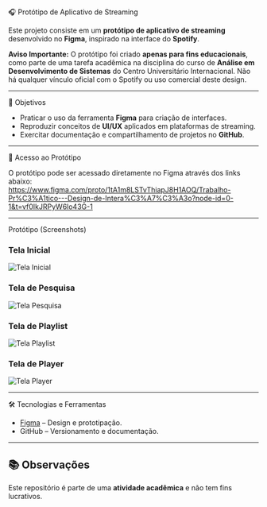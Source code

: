 🎧 Protótipo de Aplicativo de Streaming

Este projeto consiste em um **protótipo de aplicativo de streaming** desenvolvido no **Figma**, inspirado na interface do **Spotify**.  

**Aviso Importante:** O protótipo foi criado **apenas para fins educacionais**, como parte de uma tarefa acadêmica na disciplina do curso de **Análise em Desenvolvimento de Sistemas** do Centro Universitário Internacional. Não há qualquer vínculo oficial com o Spotify ou uso comercial deste design.

---

 📌 Objetivos
- Praticar o uso da ferramenta **Figma** para criação de interfaces.  
- Reproduzir conceitos de **UI/UX** aplicados em plataformas de streaming.  
- Exercitar documentação e compartilhamento de projetos no **GitHub**.  

---

📂 Acesso ao Protótipo

O protótipo pode ser acessado diretamente no Figma através dos links abaixo:  
https://www.figma.com/proto/1tA1m8LSTvThiapJ8H1AOQ/Trabalho-Pr%C3%A1tico---Design-de-Intera%C3%A7%C3%A3o?node-id=0-1&t=vf0IkJRPyW6lo43G-1

---

Protótipo (Screenshots)

### Tela Inicial
![Tela Inicial](./spotify/Tela1.png)

### Tela de Pesquisa
![Tela Pesquisa](./spotify/Tela2.png)

### Tela de Playlist
![Tela Playlist](./spotify/Tela3.png)

### Tela de Player
![Tela Player](./spotify/Tela4.png)

---

🛠️ Tecnologias e Ferramentas
- [Figma](https://figma.com) – Design e prototipação.  
- GitHub – Versionamento e documentação.  

---

## 📚 Observações
Este repositório é parte de uma **atividade acadêmica** e não tem fins lucrativos.  
